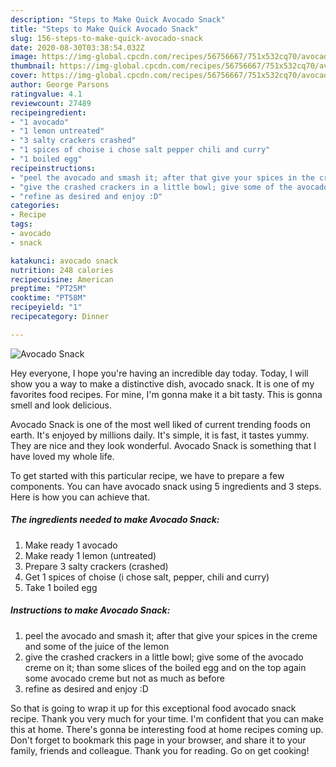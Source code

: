 ```yaml
---
description: "Steps to Make Quick Avocado Snack"
title: "Steps to Make Quick Avocado Snack"
slug: 156-steps-to-make-quick-avocado-snack
date: 2020-08-30T03:38:54.032Z
image: https://img-global.cpcdn.com/recipes/56756667/751x532cq70/avocado-snack-recipe-main-photo.jpg
thumbnail: https://img-global.cpcdn.com/recipes/56756667/751x532cq70/avocado-snack-recipe-main-photo.jpg
cover: https://img-global.cpcdn.com/recipes/56756667/751x532cq70/avocado-snack-recipe-main-photo.jpg
author: George Parsons
ratingvalue: 4.1
reviewcount: 27489
recipeingredient:
- "1 avocado"
- "1 lemon untreated"
- "3 salty crackers crashed"
- "1 spices of choise i chose salt pepper chili and curry"
- "1 boiled egg"
recipeinstructions:
- "peel the avocado and smash it; after that give your spices in the creme and some of the juice of the lemon"
- "give the crashed crackers in a little bowl; give some of the avocado creme on it; than some slices of the boiled egg and on the top again some avocado creme but not as much as before"
- "refine as desired and enjoy :D"
categories:
- Recipe
tags:
- avocado
- snack

katakunci: avocado snack 
nutrition: 248 calories
recipecuisine: American
preptime: "PT25M"
cooktime: "PT58M"
recipeyield: "1"
recipecategory: Dinner

---
```



![Avocado Snack](https://img-global.cpcdn.com/recipes/56756667/751x532cq70/avocado-snack-recipe-main-photo.jpg)

Hey everyone, I hope you're having an incredible day today. Today, I will show you a way to make a distinctive dish, avocado snack. It is one of my favorites food recipes. For mine, I'm gonna make it a bit tasty. This is gonna smell and look delicious.

Avocado Snack is one of the most well liked of current trending foods on earth. It's enjoyed by millions daily. It's simple, it is fast, it tastes yummy. They are nice and they look wonderful. Avocado Snack is something that I have loved my whole life.




To get started with this particular recipe, we have to prepare a few components. You can have avocado snack using 5 ingredients and 3 steps. Here is how you can achieve that.

<!--inarticleads1-->

##### The ingredients needed to make Avocado Snack:

1. Make ready 1 avocado
1. Make ready 1 lemon (untreated)
1. Prepare 3 salty crackers (crashed)
1. Get 1 spices of choise (i chose salt, pepper, chili and curry)
1. Take 1 boiled egg




<!--inarticleads2-->

##### Instructions to make Avocado Snack:

1. peel the avocado and smash it; after that give your spices in the creme and some of the juice of the lemon
1. give the crashed crackers in a little bowl; give some of the avocado creme on it; than some slices of the boiled egg and on the top again some avocado creme but not as much as before
1. refine as desired and enjoy :D




So that is going to wrap it up for this exceptional food avocado snack recipe. Thank you very much for your time. I'm confident that you can make this at home. There's gonna be interesting food at home recipes coming up. Don't forget to bookmark this page in your browser, and share it to your family, friends and colleague. Thank you for reading. Go on get cooking!
